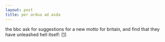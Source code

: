 ```yaml
---
layout: post
title: per ardua ad asda
---
```


<div class="entry-item s2-entrytext">the bbc ask for suggestions for a new motto for britain, and find that they have unleashed hell itself: <a href="http://www.bbc.co.uk/blogs/magazinemonitor/2007/09/the_friday_challenge.shtml#commentsanchor" rel="nofollow">[1]</a></div>